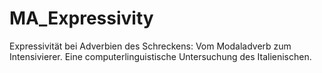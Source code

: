 # MA_Expressivity
 Expressivität bei Adverbien des Schreckens: Vom Modaladverb zum Intensivierer. Eine computerlinguistische Untersuchung des Italienischen.
